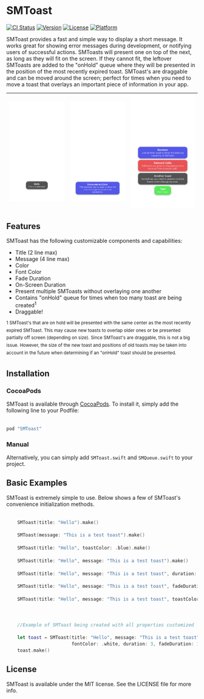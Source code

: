 # SMToast

[![CI Status](http://img.shields.io/travis/mandrusiaks/SMToast.svg?style=flat)](https://travis-ci.org/mandrusiaks/SMToast)
[![Version](https://img.shields.io/cocoapods/v/SMToast.svg?style=flat)](http://cocoapods.org/pods/SMToast)
[![License](https://img.shields.io/cocoapods/l/SMToast.svg?style=flat)](http://cocoapods.org/pods/SMToast)
[![Platform](https://img.shields.io/cocoapods/p/SMToast.svg?style=flat)](http://cocoapods.org/pods/SMToast)

SMToast provides a fast and simple way to display a short message. It works great for showing error messages during development, or notifying users of successful actions. SMToasts will present one on top of the next, as long as they will fit on the screen. If they cannot fit, the leftover SMToasts are added to the "onHold" queue where they will be presented in the position of the most recently expired toast. SMToast's are draggable and can be moved around the screen; perfect for times when you need to move a toast that overlays an important piece of information in your app.

| ![SMToast](SMToast/Assets/SMToast.png) | ![SMToast2](SMToast/Assets/SMToast2.png) | ![Multi-SMToast](SMToast/Assets/Multi-SMToast.png)|
|:--------------------------------------:|:----------------------------------------:|:-------------------------------------------------:|

## Features
    
SMToast has the following customizable components and capabilities:

* Title (2 line max)
* Message (4 line max)
* Color
* Font Color
* Fade Duration
* On-Screen Duration
* Present multiple SMToasts without overlaying one another
* Contains "onHold" queue for times when too many toast are being created<sup>1</sup>
* Draggable!

<sup>1 SMToast's that are on hold will be presented with the same center as the most recently expired SMToast. This may cause new toasts to overlap older ones or be presented partially off screen (depending on size). Since SMToast's are draggable, this is not a big issue. However, the size of the new toast and positions of old toasts may be taken into account in the future when determining if an "onHold" toast should be presented.</sup>


## Installation

### CocoaPods

SMToast is available through [CocoaPods](http://cocoapods.org). To install
it, simply add the following line to your Podfile:

```ruby

pod "SMToast"

```

### Manual

Alternatively, you can simply add ```SMToast.swift``` and ```SMQueue.swift``` to your project.

## Basic Examples

SMToast is extremely simple to use. Below shows a few of SMToast's convenience initialization methods.

```swift

    SMToast(title: "Hello").make()

    SMToast(message: "This is a test toast").make()
    
    SMToast(title: "Hello", toastColor: .blue).make()

    SMToast(title: "Hello", message: "This is a test toast").make()

    SMToast(title: "Hello", message: "This is a test toast", duration: 6).make()

    SMToast(title: "Hello", message: "This is a test toast", fadeDuration: 3).make()

    SMToast(title: "Hello", message: "This is a test toast", toastColor: .blue, fontColor: .white).make()



    //Example of SMToast being created with all properties customized

    let toast = SMToast(title: "Hello", message: "This is a test toast", toastColor: .blue, 
                        fontColor: .white, duration: 3, fadeDuration: 1)
    toast.make()

```

## License

SMToast is available under the MIT license. See the LICENSE file for more info.
